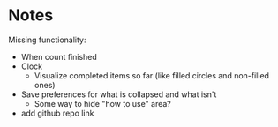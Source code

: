 # Notes

Missing functionality:
- When count finished
- Clock
  - Visualize completed items so far (like filled circles and non-filled ones)
- Save preferences for what is collapsed and what isn't
  - Some way to hide "how to use" area?
- add github repo link